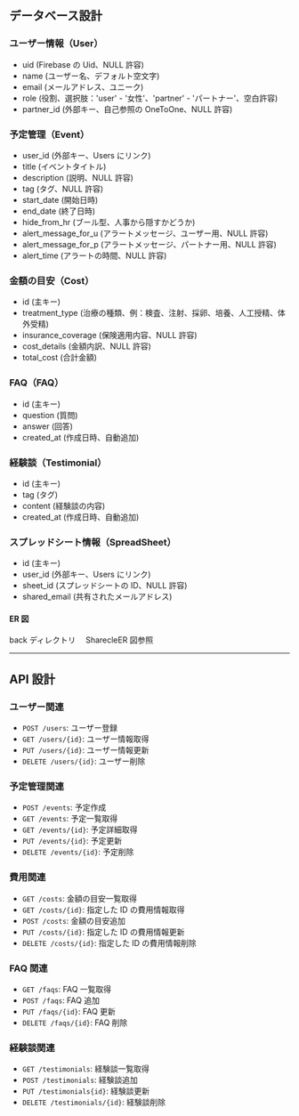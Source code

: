 ## データベース設計

### ユーザー情報（User）

- uid (Firebase の Uid、NULL 許容)
- name (ユーザー名、デフォルト空文字)
- email (メールアドレス、ユニーク)
- role (役割、選択肢：'user' - '女性'、'partner' - 'パートナー'、空白許容)
- partner_id (外部キー、自己参照の OneToOne、NULL 許容)

### 予定管理（Event）

- user_id (外部キー、Users にリンク)
- title (イベントタイトル)
- description (説明、NULL 許容)
- tag (タグ、NULL 許容)
- start_date (開始日時)
- end_date (終了日時)
- hide_from_hr (ブール型、人事から隠すかどうか)
- alert_message_for_u (アラートメッセージ、ユーザー用、NULL 許容)
- alert_message_for_p (アラートメッセージ、パートナー用、NULL 許容)
- alert_time (アラートの時間、NULL 許容)

### 金額の目安（Cost）

- id (主キー)
- treatment_type (治療の種類、例：検査、注射、採卵、培養、人工授精、体外受精)
- insurance_coverage (保険適用内容、NULL 許容)
- cost_details (金額内訳、NULL 許容)
- total_cost (合計金額)

### FAQ（FAQ）

- id (主キー)
- question (質問)
- answer (回答)
- created_at (作成日時、自動追加)

### 経験談（Testimonial）

- id (主キー)
- tag (タグ)
- content (経験談の内容)
- created_at (作成日時、自動追加)

### スプレッドシート情報（SpreadSheet）

- id (主キー)
- user_id (外部キー、Users にリンク)
- sheet_id (スプレッドシートの ID、NULL 許容)
- shared_email (共有されたメールアドレス)

#### ER 図

back ディレクトリ　 SharecleER 図参照

---

## API 設計

### ユーザー関連

- `POST /users`: ユーザー登録
- `GET /users/{id}`: ユーザー情報取得
- `PUT /users/{id}`: ユーザー情報更新
- `DELETE /users/{id}`: ユーザー削除

### 予定管理関連

- `POST /events`: 予定作成
- `GET /events`: 予定一覧取得
- `GET /events/{id}`: 予定詳細取得
- `PUT /events/{id}`: 予定更新
- `DELETE /events/{id}`: 予定削除

### 費用関連

- `GET /costs`: 金額の目安一覧取得
- `GET /costs/{id}`: 指定した ID の費用情報取得
- `POST /costs`: 金額の目安追加
- `PUT /costs/{id}`: 指定した ID の費用情報更新
- `DELETE /costs/{id}`: 指定した ID の費用情報削除

### FAQ 関連

- `GET /faqs`: FAQ 一覧取得
- `POST /faqs`: FAQ 追加
- `PUT /faqs/{id}`: FAQ 更新
- `DELETE /faqs/{id}`: FAQ 削除

### 経験談関連

- `GET /testimonials`: 経験談一覧取得
- `POST /testimonials`: 経験談追加
- `PUT /testimonials{id}`: 経験談更新
- `DELETE /testimonials/{id}`: 経験談削除
